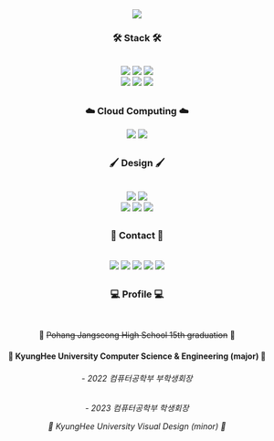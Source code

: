 <div align="center"><img src="https://github.com/happyhyep/clone-twitter/assets/103382269/69b91e94-8c80-4272-b4d7-c1fb5ecab781" /></div>

<div align="center">

<!-- ![Jeonghyein's GitHub stats](https://github-readme-stats.vercel.app/api?username=happyhyep&show_icons=true&theme=radical)
  <br>   
  <br>
[![Hits](https://hits.seeyoufarm.com/api/count/incr/badge.svg?url=https%3A%2F%2Fgithub.com%2Fhappyhyep&count_bg=%2350ACD7&title_bg=%2322444D&icon=iconify.svg&icon_color=%23FFFFFF&title=click+here%21&edge_flat=false)](https://hits.seeyoufarm.com)
-->

<div align="center"><h3>🛠 Stack 🛠</h3></div>
<br>
<img src="https://img.shields.io/badge/HTML5-E34F26?style=flat&logo=HTML5&logoColor=white"/>
<img src="https://img.shields.io/badge/JS-F7DF1E?style=flat&logo=JavaScript&logoColor=black"/>
<img src="https://img.shields.io/badge/React-61DAFB?style=flat&logo=React&logoColor=black"/>
<br>
<img src="https://img.shields.io/badge/Python-3776AB?style=flat&logo=Python&logoColor=white"/>
<img src="https://img.shields.io/badge/C++-00599C?style=flat&logo=C&logoColor=white"/>
<img src="https://img.shields.io/badge/Firebase-FFCA28?style=flat&logo=firebase&logoColor=black" />
  
##
<div align="center"><h3>☁️ Cloud Computing ☁️</h3></div>
<img src="https://img.shields.io/badge/Docker-2496ED?style=flat&logo=Docker&logoColor=white"/> 
<img src="https://img.shields.io/badge/Amazon AWS-232F3E?style=flat&logo=amazonaws&logoColor=white"/> 
  
##
<div align="center"><h3>🖌 Design 🖌</h3></div>
<br>
<img src="https://img.shields.io/badge/styledComponents-DB7093?style=flat&logo=styled-components&logoColor=white"/>
<img src="https://img.shields.io/badge/CSS3-1572B6?style=flat&logo=CSS3&logoColor=white"/>
<br>
<img src="https://img.shields.io/badge/Adobe Photoshop-31A8FF?style=flat&logo=Adobe Photoshop&logoColor=black"/>
<img src="https://img.shields.io/badge/Adobe Premiere Pro-9999FF?style=flat&logo=Adobe Premiere Pro&logoColor=black"/>
<img src="https://img.shields.io/badge/Adobe After Effects-9999FF?style=flat&logo=Adobe After Effects&logoColor=black"/>

##
<div align="center"><h3>📧 Contact 📧</h3></div>
<br>
<a href="https://www.instagram.com/happyhyep_day/" target="_blank"><img src="https://img.shields.io/badge/Instagram-E4405F?style=flat&logo=Instagram&logoColor=white"/></a>
<a href="https://www.github/happyhyep/" target="_blank"><img src="https://img.shields.io/badge/GitHub-181717?style=flat&logo=GitHub&logoColor=white"/></a>
<a href="http://khuhub.khu.ac.kr/u/2021105641" target="_blank"><img src="https://img.shields.io/badge/KhuHub-FC6D26?style=flat&logo=GitLab&logoColor=white"/></a>
<a href="mailto:jhi2359@naver.com" target="_blank"><img src="https://img.shields.io/badge/Naver-03C75A?style=flat&logo=Naver&logoColor=white"/></a>
<a href="mailto:jhi2359@gmail.com" target="_blank"><img src="https://img.shields.io/badge/Gmail-EA4335?style=flat&logo=Gmail&logoColor=white"/></a>

##
<div align="center"><h3>💻 Profile 💻</h3></div>
<br>
<p>🖤 <del>Pohang Jangseong High School 15th graduation</del> 🖤</p>
<h4>💚 <b>KyungHee University Computer Science & Engineering (major)</b> 💚</h4>
<h6> - 2022 컴퓨터공학부 부학생회장 <h6>
<p> - 2023 컴퓨터공학부 학생회장 <p>
<p>💛 <i>KyungHee University Visual Design (minor)</i> 💛</p>

